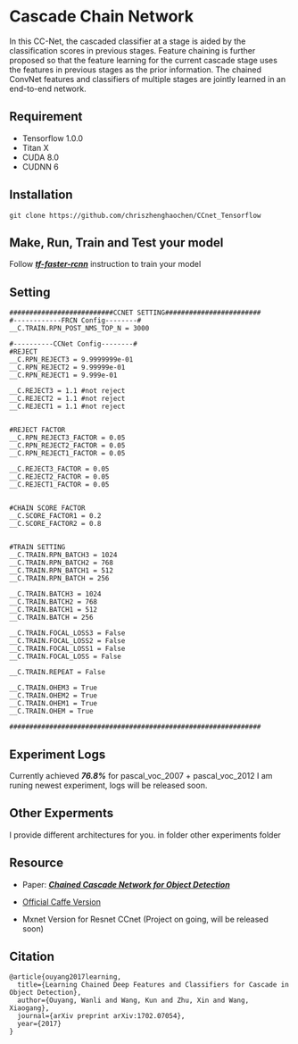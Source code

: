 # Cascade Chain Network

In this CC-Net, the cascaded classifier at a stage is aided by the
classification scores in previous stages. Feature chaining is further proposed so that the feature learning for the current
cascade stage uses the features in previous stages as the prior information. The chained ConvNet features and classifiers of
multiple stages are jointly learned in an end-to-end network.

## Requirement
* Tensorflow 1.0.0
* Titan X
* CUDA 8.0
* CUDNN 6

## Installation 
```
git clone https://github.com/chriszhenghaochen/CCnet_Tensorflow

```

## Make, Run, Train and Test your model
Follow [***tf-faster-rcnn***](https://github.com/endernewton/tf-faster-rcnn) instruction to train your model

## Setting 
```
##########################CCNET SETTING########################
#------------FRCN Config--------#
__C.TRAIN.RPN_POST_NMS_TOP_N = 3000

#----------CCNet Config--------#
#REJECT
__C.RPN_REJECT3 = 9.9999999e-01
__C.RPN_REJECT2 = 9.99999e-01
__C.RPN_REJECT1 = 9.999e-01

__C.REJECT3 = 1.1 #not reject
__C.REJECT2 = 1.1 #not reject
__C.REJECT1 = 1.1 #not reject


#REJECT FACTOR
__C.RPN_REJECT3_FACTOR = 0.05
__C.RPN_REJECT2_FACTOR = 0.05
__C.RPN_REJECT1_FACTOR = 0.05

__C.REJECT3_FACTOR = 0.05
__C.REJECT2_FACTOR = 0.05
__C.REJECT1_FACTOR = 0.05


#CHAIN SCORE FACTOR
__C.SCORE_FACTOR1 = 0.2
__C.SCORE_FACTOR2 = 0.8


#TRAIN SETTING
__C.TRAIN.RPN_BATCH3 = 1024
__C.TRAIN.RPN_BATCH2 = 768
__C.TRAIN.RPN_BATCH1 = 512
__C.TRAIN.RPN_BATCH = 256

__C.TRAIN.BATCH3 = 1024
__C.TRAIN.BATCH2 = 768
__C.TRAIN.BATCH1 = 512
__C.TRAIN.BATCH = 256

__C.TRAIN.FOCAL_LOSS3 = False
__C.TRAIN.FOCAL_LOSS2 = False
__C.TRAIN.FOCAL_LOSS1 = False
__C.TRAIN.FOCAL_LOSS = False

__C.TRAIN.REPEAT = False

__C.TRAIN.OHEM3 = True
__C.TRAIN.OHEM2 = True
__C.TRAIN.OHEM1 = True
__C.TRAIN.OHEM = True

###############################################################
```

## Experiment Logs
Currently achieved ***76.8%*** for pascal_voc_2007 + pascal_voc_2012
I am runing newest experiment, logs will be released soon.

## Other Experments
I provide different architectures for you. in folder other experiments folder

## Resource
* Paper: [***Chained Cascade Network for Object Detection***](http://openaccess.thecvf.com/content_ICCV_2017/papers/Ouyang_Chained_Cascade_Network_ICCV_2017_paper.pdf)

* [Official Caffe Version](https://github.com/wk910930/ccnn)

* Mxnet Version for Resnet CCnet (Project on going, will be released soon)

## Citation
```
@article{ouyang2017learning,
  title={Learning Chained Deep Features and Classifiers for Cascade in Object Detection},
  author={Ouyang, Wanli and Wang, Kun and Zhu, Xin and Wang, Xiaogang},
  journal={arXiv preprint arXiv:1702.07054},
  year={2017}
}
```

